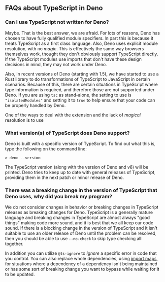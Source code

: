## FAQs about TypeScript in Deno

### Can I use TypeScript not written for Deno?

Maybe. That is the best answer, we are afraid. For lots of reasons, Deno has
chosen to have fully qualified module specifiers. In part this is because it
treats TypeScript as a first class language. Also, Deno uses explicit module
resolution, with no _magic_. This is effectively the same way browsers
themselves work, thought they don't obviously support TypeScript directly. If
the TypeScript modules use imports that don't have these design decisions in
mind, they may not work under Deno.

Also, in recent versions of Deno (starting with 1.5), we have started to use a
Rust library to do transformations of TypeScript to JavaScript in certain
scenarios. Because of this, there are certain situations in TypeScript where
type information is required, and therefore those are not supported under Deno.
If you are using `tsc` as stand-alone, the setting to use is `"isolatedModules"`
and setting it to `true` to help ensure that your code can be properly handled
by Deno.

One of the ways to deal with the extension and the lack of _magical_ resolution
is to use

### What version(s) of TypeScript does Deno support?

Deno is built with a specific version of TypeScript. To find out what this is,
type the following on the command line:

```shell
> deno --version
```

The TypeScript version (along with the version of Deno and v8) will be printed.
Deno tries to keep up to date with general releases of TypeScript, providing
them in the next patch or minor release of Deno.

### There was a breaking change in the version of TypeScript that Deno uses, why did you break my program?

We do not consider changes in behavior or breaking changes in TypeScript
releases as breaking changes for Deno. TypeScript is a generally mature language
and breaking changes in TypeScript are almost always "good things" making code
more sound, and it is best that we all keep our code sound. If there is a
blocking change in the version of TypeScript and it isn't suitable to use an
older release of Deno until the problem can be resolved, then you should be able
to use `--no-check` to skip type checking all together.

In addition you can utilize `@ts-ignore` to _ignore_ a specific error in code
that you control. You can also replace whole dependencies, using
[import maps](../linking_to_external_code/import_maps), for situations where a
dependency of a dependency isn't being maintained or has some sort of breaking
change you want to bypass while waiting for it to be updated.
